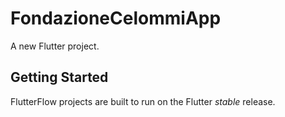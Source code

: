 # FondazioneCelommiApp

A new Flutter project.

## Getting Started

FlutterFlow projects are built to run on the Flutter _stable_ release.
